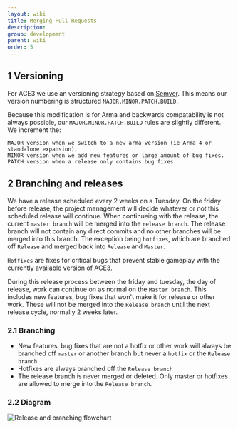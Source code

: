 ```yaml
---
layout: wiki
title: Merging Pull Requests
description: 
group: development
parent: wiki
order: 5
---
```



## 1 Versioning

For ACE3 we use an versioning strategy based on <a href="http://semver.org/">Semver</a>. This means our version numbering is structured `MAJOR.MINOR.PATCH.BUILD`. 

Because this modification is for Arma and backwards compatability is not always possible, our `MAJOR.MINOR.PATCH.BUILD` rules are slightly different. We increment the:

    MAJOR version when we switch to a new arma version (ie Arma 4 or standalone expansion),
    MINOR version when we add new features or large amount of bug fixes.
    PATCH version when a release only contains bug fixes.

## 2 Branching and releases

We have a release scheduled every 2 weeks on a Tuesday. On the friday before release, the project management will decide whatever or not this scheduled release will continue. When continueing with the release, the current `master branch` will be merged into the `release branch`. The release branch will not contain any direct commits and no other branches will be merged into this branch. The exception being `hotfixes`, which are branched off `Release` and merged back into `Release` and `Master`. 

`Hotfixes` are fixes for critical bugs that prevent stable gameplay with the currently available version of ACE3.

During this release process between the friday and tuesday, the day of release, work can continue on as normal on the `Master branch`. This includes new features, bug fixes that won't make it for release or other work. These will not be merged into the `Release branch` until the next release cycle, normally 2 weeks later.

### 2.1 Branching

* New features, bug fixes that are not a hotfix or other work will always be branched off `master` or another branch but never a `hotfix` or the `Release branch`. 
* Hotfixes are always branched off the `Release branch`
* The release branch is never merged or deleted. Only master or hotfixes are allowed to merge into the `Release branch`. 

### 2.2 Diagram

<img src="{{ site.baseurl }}/img/wiki/development/release_and_branching.jpg" alt="Release and branching flowchart" />
